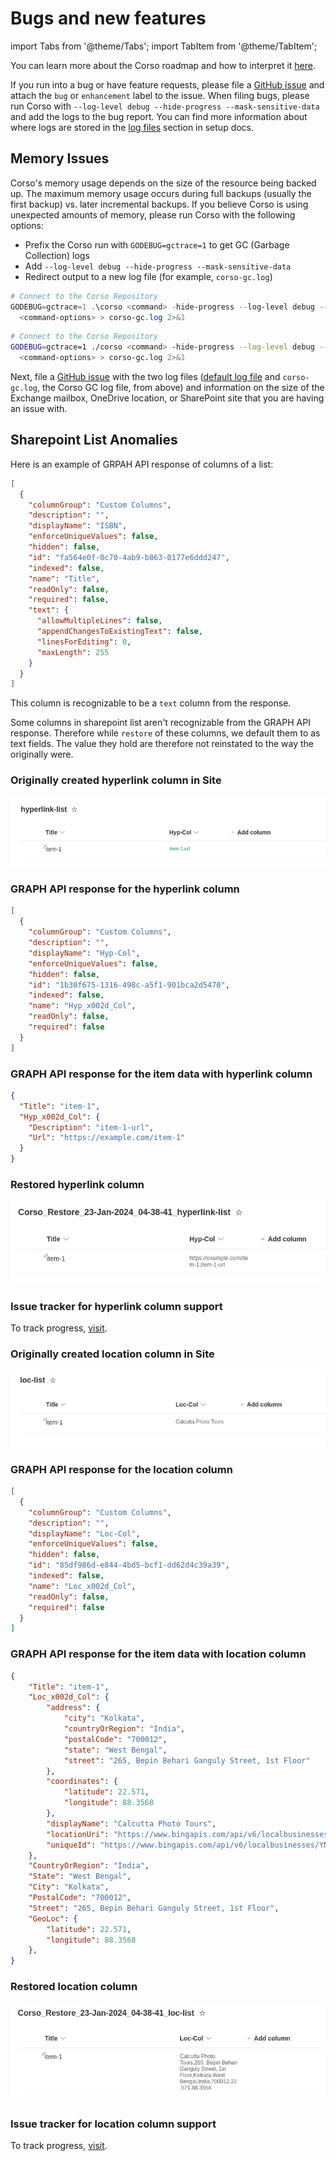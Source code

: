 # Bugs and new features

import Tabs from '@theme/Tabs';
import TabItem from '@theme/TabItem';

You can learn more about the Corso roadmap and how to interpret it [here](https://github.com/alcionai/corso-roadmap).

If you run into a bug or have feature requests, please file a [GitHub issue](https://github.com/alcionai/corso/issues/)
and attach the `bug` or `enhancement` label to the issue. When filing bugs, please run Corso with
`--log-level debug --hide-progress --mask-sensitive-data` and add the logs to the bug report. You can find more
information about where logs are stored in the [log files](../../setup/configuration/#log-files) section in setup docs.

## Memory Issues

Corso's memory usage depends on the size of the resource being backed up. The maximum memory usage occurs during full
backups (usually the first backup) vs. later incremental backups. If you believe Corso is using unexpected amounts of
memory, please run Corso with the following options:

- Prefix the Corso run with `GODEBUG=gctrace=1` to get GC (Garbage Collection) logs
- Add `--log-level debug --hide-progress --mask-sensitive-data`
- Redirect output to a new log file (for example, `corso-gc.log`)

<Tabs groupId="os">
<TabItem value="win" label="Powershell">

  ```powershell
  # Connect to the Corso Repository
  GODEBUG=gctrace=1 .\corso <command> -hide-progress --log-level debug --mask-sensitive-data `
    <command-options> > corso-gc.log 2>&1
  ```

</TabItem>
<TabItem value="unix" label="Linux/macOS">

  ```bash
  # Connect to the Corso Repository
  GODEBUG=gctrace=1 ./corso <command> -hide-progress --log-level debug --mask-sensitive-data \
    <command-options> > corso-gc.log 2>&1
  ```

</TabItem>
</Tabs>

Next, file a [GitHub issue](https://github.com/alcionai/corso/issues/) with the two log files
([default log file](../../setup/configuration/#log-files) and `corso-gc.log`, the Corso GC log file, from above) and
information on the size of the Exchange mailbox, OneDrive location, or SharePoint site that you are having an issue
with.

## Sharepoint List Anomalies

Here is an example of GRPAH API response of columns of a list:

```json
[
  {
    "columnGroup": "Custom Columns",
    "description": "",
    "displayName": "ISBN",
    "enforceUniqueValues": false,
    "hidden": false,
    "id": "fa564e0f-0c70-4ab9-b863-0177e6ddd247",
    "indexed": false,
    "name": "Title",
    "readOnly": false,
    "required": false,
    "text": {
      "allowMultipleLines": false,
      "appendChangesToExistingText": false,
      "linesForEditing": 0,
      "maxLength": 255
    }
  }
]
```

This column is recognizable to be a `text` column from the response.

Some columns in sharepoint list aren't recognizable from the GRAPH API response.
Therefore while `restore` of these columns, we default them to as text fields.
The value they hold are therefore not reinstated to the way the originally were.

<Tabs groupId="columns">
<TabItem value="hyp" label="Hyperlink">

### Originally created hyperlink column in Site

![diagram of list with Hyperlink column in a site](../../blog/images/Hyperlink-Column.png)

### GRAPH API response for the hyperlink column

```json
[
  {
    "columnGroup": "Custom Columns",
    "description": "",
    "displayName": "Hyp-Col",
    "enforceUniqueValues": false,
    "hidden": false,
    "id": "1b30f675-1316-498c-a5f1-901bca2d5470",
    "indexed": false,
    "name": "Hyp_x002d_Col",
    "readOnly": false,
    "required": false
  }
]
```

### GRAPH API response for the item data with hyperlink column

```json
{
  "Title": "item-1",
  "Hyp_x002d_Col": {
    "Description": "item-1-url",
    "Url": "https://example.com/item-1"
  }
}
```

### Restored hyperlink column

![diagram of restored list with Hyperlink column in a site](../../blog/images/Restored-Hyperlink-Column.png)

### Issue tracker for hyperlink column support

To track progress, [visit](https://github.com/microsoftgraph/msgraph-sdk-go/issues/640).

</TabItem>
<TabItem value="loc" label="Location">

### Originally created location column in Site

![diagram of list with Location column in a site](../../blog/images/Location-Column.png)

### GRAPH API response for the location column

```json
[
  {
    "columnGroup": "Custom Columns",
    "description": "",
    "displayName": "Loc-Col",
    "enforceUniqueValues": false,
    "hidden": false,
    "id": "85df986d-e844-4bd5-bcf1-dd62d4c39a39",
    "indexed": false,
    "name": "Loc_x002d_Col",
    "readOnly": false,
    "required": false
  }
]
```

### GRAPH API response for the item data with location column

```json
{
    "Title": "item-1",
    "Loc_x002d_Col": {
        "address": {
            "city": "Kolkata",
            "countryOrRegion": "India",
            "postalCode": "700012",
            "state": "West Bengal",
            "street": "265, Bepin Behari Ganguly Street, 1st Floor"
        },
        "coordinates": {
            "latitude": 22.571,
            "longitude": 88.3568
        },
        "displayName": "Calcutta Photo Tours",
        "locationUri": "https://www.bingapis.com/api/v6/localbusinesses/YN4070x16441674068003643871",
        "uniqueId": "https://www.bingapis.com/api/v6/localbusinesses/YN4070x16441674068003643871"
    },
    "CountryOrRegion": "India",
    "State": "West Bengal",
    "City": "Kolkata",
    "PostalCode": "700012",
    "Street": "265, Bepin Behari Ganguly Street, 1st Floor",
    "GeoLoc": {
        "latitude": 22.571,
        "longitude": 88.3568
    },
}
```

### Restored location column

![diagram of restored list with Location column in a site](../../blog/images/Restored-Location-Column.png)

### Issue tracker for location column support

To track progress, [visit](https://github.com/microsoftgraph/msgraph-sdk-go/issues/638).
</TabItem>
</Tabs>
